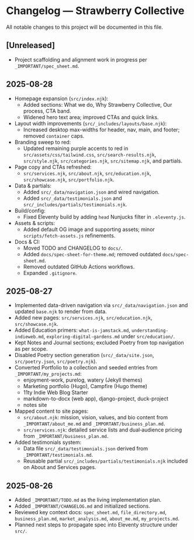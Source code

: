 # Changelog — Strawberry Collective

All notable changes to this project will be documented in this file.

## [Unreleased]
- Project scaffolding and alignment work in progress per `_IMPORTANT/spec_sheet.md`.

## 2025-08-28
- Homepage expansion (`src/index.njk`):
  - Added sections: What we do, Why Strawberry Collective, Our process, CTA band.
  - Widened hero text area; improved CTAs and quick links.
- Layout width improvements (`src/_includes/layouts/base.njk`):
  - Increased desktop max-widths for header, nav, main, and footer; removed `container` caps.
- Branding sweep to red:
  - Updated remaining purple accents to red in `src/assets/css/tailwind.css`, `src/search-results.njk`, `src/style.njk`, `src/categories.njk`, `src/sitemap.njk`, and partials.
- Page copy and CTAs refreshed:
  - `src/services.njk`, `src/about.njk`, `src/education.njk`, `src/showcase.njk`, `src/portfolio.njk`.
- Data & partials:
  - Added `src/_data/navigation.json` and wired navigation.
  - Added `src/_data/testimonials.json` and `src/_includes/partials/testimonials.njk`.
- Build/config:
  - Fixed Eleventy build by adding `head` Nunjucks filter in `.eleventy.js`.
- Assets & scripts:
  - Added default OG image and supporting assets; minor `scripts/fetch-assets.js` refinements.
- Docs & CI:
  - Moved TODO and CHANGELOG to `docs/`.
  - Added `docs/spec-sheet-for-theme.md`; removed outdated `docs/spec-sheet.md`.
  - Removed outdated GitHub Actions workflows.
  - Expanded `.gitignore`.

## 2025-08-27
- Implemented data-driven navigation via `src/_data/navigation.json` and updated `base.njk` to render from data.
- Added new pages: `src/services.njk`, `src/education.njk`, `src/showcase.njk`.
- Added Education primers: `what-is-jamstack.md`, `understanding-indieweb.md`, `exploring-digital-gardens.md` under `src/education/`.
- Kept Notes and Journal sections; excluded Poetry from top navigation as per scope.
- Disabled Poetry section generation (`src/_data/site.json`, `src/poetry.json`, `src/poetry.njk`).
- Converted Portfolio to a collection and seeded entries from `_IMPORTANT/my_projects.md`:
  - enjoyment-work, purelog, watery (Jekyll themes)
  - Marketing portfolio (Hugo), Campfire (Hugo theme)
  - 11ty Indie Web Blog Starter
  - markdown-to-docx (web app), django-project, duck-project
  - notes site
- Mapped content to site pages:
  - `src/about.njk`: mission, vision, values, and bio content from `_IMPORTANT/about_me.md` and `_IMPORTANT/business_plan.md`.
  - `src/services.njk`: detailed service lists and dual‑audience pricing from `_IMPORTANT/business_plan.md`.
- Added testimonials system:
  - Data file `src/_data/testimonials.json` derived from `_IMPORTANT/testimonials.md`.
  - Reusable partial `src/_includes/partials/testimonials.njk` included on About and Services pages.

## 2025-08-26
- Added `_IMPORTANT/TODO.md` as the living implementation plan.
- Added `_IMPORTANT/CHANGELOG.md` and initialized sections.
- Reviewed key context docs: `spec_sheet.md`, `file_directory.md`, `business_plan.md`, `market_analysis.md`, `about_me.md`, `my_projects.md`.
- Planned next steps to propagate spec into Eleventy structure under `src/`.
